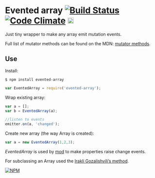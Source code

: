# Evented array [![Build Status](https://travis-ci.org/dfcreative/evented-array.svg?branch=master)](https://travis-ci.org/dfcreative/evented-array) [![Code Climate](https://codeclimate.com/github/dfcreative/evented-array/badges/gpa.svg)](https://codeclimate.com/github/dfcreative/evented-array) <a href="UNLICENSE"><img src="http://upload.wikimedia.org/wikipedia/commons/6/62/PD-icon.svg" width="20"/></a>


Just tiny wrapper to make any array emit mutation events.

Full list of mutator methods can be found on the MDN: [mutator methods](https://developer.mozilla.org/en-US/docs/Web/JavaScript/Reference/Global_Objects/Array/prototype#Mutator_methods).


## Use

Install:

`$ npm install evented-array`

```js
var EventedArray = require('evented-array');
```


Wrap existing array:

```js
var a = [];
var b = EventedArray(a);

//listen to events
emitter.on(a, 'changed');
```

Create new array (the way Array is created):

```js
var a = new EventedArray(1,2,3);
```


_EventedArray_ is used by [mod](https://github.com/dfcreative/mod) to make properties raise change events.

For subclassing an Array used the [Irakli Gozalishvili’s method](https://gist.github.com/Gozala/666251).



[![NPM](https://nodei.co/npm/evented-array.png?downloads=true&downloadRank=true&stars=true)](https://nodei.co/npm/evented-array/)